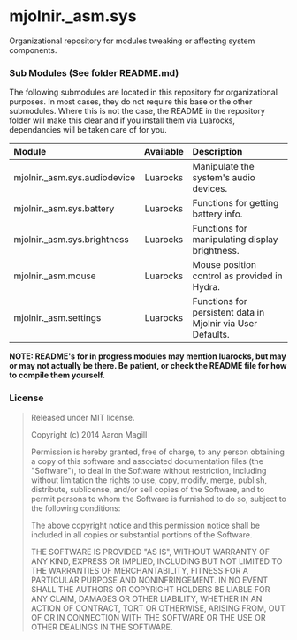 mjolnir._asm.sys
================

Organizational repository for modules tweaking or affecting system components.

### Sub Modules (See folder README.md)
The following submodules are located in this repository for organizational purposes.  In most cases, they do not require this base or the other submodules.  Where this is not the case, the README in the repository folder will make this clear and if you install them via Luarocks, dependancies will be taken care of for you.

|Module                        | Available | Description                                                 |
|:-----------------------------|:---------:|:------------------------------------------------------------|
|mjolnir._asm.sys.audiodevice  | Luarocks  | Manipulate the system's audio devices.                      |
|mjolnir._asm.sys.battery      | Luarocks  | Functions for getting battery info.                         |
|mjolnir._asm.sys.brightness   | Luarocks  | Functions for manipulating display brightness.              |
|mjolnir._asm.mouse            | Luarocks  | Mouse position control as provided in Hydra.                |
|mjolnir._asm.settings         | Luarocks  | Functions for persistent data in Mjolnir via User Defaults. |

**NOTE: README's for in progress modules may mention luarocks, but may or may not actually be there.  Be patient, or check the README file for how to compile them yourself.**


### License

> Released under MIT license.
>
> Copyright (c) 2014 Aaron Magill
>
> Permission is hereby granted, free of charge, to any person obtaining a copy of this software and associated documentation files (the "Software"), to deal in the Software without restriction, including without limitation the rights to use, copy, modify, merge, publish, distribute, sublicense, and/or sell copies of the Software, and to permit persons to whom the Software is furnished to do so, subject to the following conditions:
>
> The above copyright notice and this permission notice shall be included in all copies or substantial portions of the Software.
>
> THE SOFTWARE IS PROVIDED "AS IS", WITHOUT WARRANTY OF ANY KIND, EXPRESS OR IMPLIED, INCLUDING BUT NOT LIMITED TO THE WARRANTIES OF MERCHANTABILITY, FITNESS FOR A PARTICULAR PURPOSE AND NONINFRINGEMENT. IN NO EVENT SHALL THE AUTHORS OR COPYRIGHT HOLDERS BE LIABLE FOR ANY CLAIM, DAMAGES OR OTHER LIABILITY, WHETHER IN AN ACTION OF CONTRACT, TORT OR OTHERWISE, ARISING FROM, OUT OF OR IN CONNECTION WITH THE SOFTWARE OR THE USE OR OTHER DEALINGS IN THE SOFTWARE.
>
